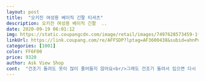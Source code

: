 ```yaml
---
layout: post 
title:  "오키진 여성용 베이직 긴팔 티셔츠" 
description: 오키진 여성용 베이직 긴팔  ..
date: 2020-09-19 06:01:12 
img: https://static.coupangcdn.com/image/retail/images/7497628573459-1fb14aad-7b8f-4653-9bd4-b2fa49da7980.jpg 
linkUrl: https://link.coupang.com/re/AFFSDP?lptag=AF3600438&subid=ahnPublicAsk&pageKey=181671830&itemId=520474890&vendorItemId=71389922711&traceid=V0-113-fea5328d2b459bb8 
categories: [1001] 
color: FF6F00 
price: 9320 
author: Ask View Shop 
cont:  "건조기 돌려도 옷이 많이 줄어들지 않아요<br/>그래도 건조기 돌려서 입으면 다시 되돌아오곤하더라구요<br/>급한 것만 아니었음 반품 시켰을거예요.<br/><br/>기본 티셔츠 치고는 가격도 비싼편이예요.<br/><br/>덥지도않고 달라붙지도않아서  잘입었어요<br/>돈 아까워서 반품 시킬까 하다가 급하게 필요해서 로켓배송으로 시킨거라 일단 그냥 입으려구요.<br/><br/>동그란부분은 다 너덜너덜<br/>두 번째 사진은 햇빛 받아서 너무 밝게 나왔는데 크기 보여드리려고요.<br/><br/>분명 핑크로 시켰는데 보라색이 와서 잘못 온줄 알고 다시 확인해봤는데 상품페이지의 색상이 잘못 나온거네요.<br/><br/>비온다음날이라 추울까봐 입었는데 꿉꿉한 날씨에도 불구하고<br/>빠른배송도 너무 굿굿<br/>시원시원하고 살짝비치는거때문에도 더 코디 잘할수있었어요<br/>재질도 몇 번 입으면 못 입을 정도... <br/><br/>저 첫번째 사진보다 진한 보라색이예요.<br/><br/>저처럼 색상 때문에 당황스러웠다는 후기들이 있네요.<br/><br/>크기도 너무 커서 두명도 들어갈 정도네요.<br/><br/>한 두번 입고 빨았더니 ... <br/>.<br/> 목이랑 소매랑<br/>한두번입고 나머진 수퍼나 집앞에 나갈실때 입으세요<br/>한철 입기 좋아요<br/>" 
---
```

